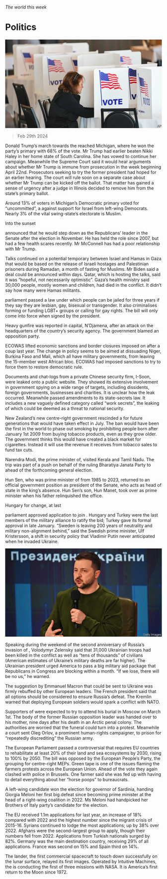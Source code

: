 ###### The world this week

# Politics 

#####  

![image](images/20240302_WWP001.jpg) 

> Feb 29th 2024 

Donald Trump’s march towards the  reached Michigan, where he won the party’s primary with 68% of the vote. Mr Trump had earlier beaten Nikki Haley in her home state of South Carolina. She has vowed to continue her campaign. Meanwhile the Supreme Court said it would hear arguments about whether Mr Trump is immune from prosecution in the week beginning April 22nd. Prosecutors seeking to try the former president had hoped for an earlier hearing. The court will rule soon on a separate case about whether Mr Trump can be kicked off the ballot. That matter has gained a sense of urgency after a judge in Illinois decided to remove him from the state’s primary ballot. 

Around 13% of voters in Michigan’s Democratic primary voted for “uncommitted”, a  against  support for Israel from left-wing Democrats. Nearly 3% of the vital swing-state’s electorate is Muslim. 

Into the sunset

announced that he would step down as the Republicans’ leader in the Senate after the election in November. He has held the role since 2007, but had a few health scares recently. Mr McConnell has had a poor relationship with Mr Trump. 

Talks continued on a potential temporary  between Israel and Hamas in Gaza that would be based on the release of Israeli hostages and Palestinian prisoners during Ramadan, a month of fasting for Muslims. Mr Biden said a deal could be announced within days. Qatar, which is hosting the talks, said it was “hopeful, not necessarily optimistic”. Gaza’s health ministry said 30,000 people, mostly women and children, had died in the conflict. It didn’t say how many were Hamas militants. 

 parliament passed a law under which people can be jailed for three years if they say they are lesbian, gay, bisexual or transgender. It also criminalises forming or funding LGBT+ groups or calling for gay rights. The bill will only come into force when signed by the president.

Heavy gunfire was reported in  capital, N’Djamena, after an attack on the headquarters of the country’s security agency. The government blamed an opposition party.

ECOWAS lifted economic sanctions and border closures imposed on  after a coup last year. The change in policy seems to be aimed at dissuading Niger, Burkina Faso and Mali, which all have military governments, from leaving the 15-member west African bloc. ECOWAS had imposed sanctions to try to force them to restore democratic rule.

Documents and chat-logs from a private Chinese security firm, I-Soon, were leaked onto a public website. They showed its extensive involvement in government spying on a wide range of targets, including dissidents, foreign governments, businesses and charities. It is unclear how the leak occurred. Meanwhile  passed amendments to its state-secrets law. It includes a new vaguely defined category called “work secrets”, the leaking of which could be deemed as a threat to national security. 

New Zealand’s new centre-right government rescinded a for future generations that would have taken effect in July. The ban would have been the first in the world to phase out smoking by prohibiting people born after January 1st 2009 from buying tobacco products, even as they grow older. The government thinks this would have created a black market for cigarettes. Instead it will use the revenue it receives from tobacco sales to fund tax cuts. 

Narendra Modi, the prime minister of, visited Kerala and Tamil Nadu. The trip was part of a push on behalf of the ruling Bharatiya Janata Party to  ahead of the forthcoming general election.

Hun Sen, who was prime minister of  from 1985 to 2023, returned to an official government position as president of the Senate, who acts as head of state in the king’s absence. Hun Sen’s son, Hun Manet, took over as prime minister when his father relinquished the office. 

Hungary for change, at last

 parliament approved  application to join . Hungary and Turkey were the last members of the military alliance to ratify the bid; Turkey gave its formal approval in late January. “Sweden is leaving 200 years of neutrality and military non-alignment behind,” said the Swedish prime minister, Ulf Kristersson, a shift in security policy that Vladimir Putin never anticipated when he invaded Ukraine. 

![image](images/20240302_WWP002.jpg) 


Speaking during the weekend of the second anniversary of Russia’s invasion of , Volodymyr Zelensky said that 31,000 Ukrainian troops had been killed in the conflict as well as “tens of thousands” of civilians (American estimates of Ukraine’s military deaths are far higher). The Ukrainian president urged America to pass a big military aid package that Republicans in Congress are blocking within a month. “If we lose, there will be no us,” he warned. 

The suggestion by Emmanuel Macron that  could be sent to Ukraine was firmly rebuffed by other European leaders. The French president said that all options should be considered to ensure Russia’s defeat. The Kremlin warned that deploying European soldiers would spark a conflict with NATO.

Supporters of were expected to try to attend his burial in Moscow on March 1st. The body of the former Russian opposition leader was handed over to his mother, nine days after his death in an Arctic penal colony. The authorities are worried that the funeral could turn into a protest. Meanwhile a court sent Oleg Orlov, a prominent human-rights campaigner, to prison for “repeatedly discrediting” the Russian army. 

The European Parliament passed a controversial  that requires EU countries to rehabilitate at least 20% of their land and sea ecosystems by 2030, rising to 100% by 2050. The bill was opposed by the European People’s Party, the grouping for centre-right MEPs. Green tape is one of the issues flaming the farmers protests across the European Union. Ahead of the vote they again clashed with police in Brussels. One farmer said she was fed up with having to detail everything about her “horse poops” to bureaucrats. 

A left-wing candidate won the election for governor of Sardinia, handing Giorgia Meloni her first big defeat since becoming  prime minister at the head of a right-wing coalition in 2022. Ms Meloni had handpicked her Brothers of Italy party’s candidate for the election.

The EU received 1.1m applications for  last year, an increase of 18% compared with 2022 and the highest number since the migrant crisis of 2015-16. Syrians continued to lodge the most applications; up by 38% over 2022. Afghans were the second-largest group to apply, though their numbers fell from 2022. Applications from Turkish nationals surged by 82%. Germany was the main destination country, receiving 29% of all applications. France was second on 15% and Spain third on 14%. 

The   lander, the first commercial spacecraft to touch down successfully on the lunar surface, relayed its first images. Operated by Intuitive Machines, the  is conducting the first of three missions with NASA. It is America’s first return to the Moon since 1972.

